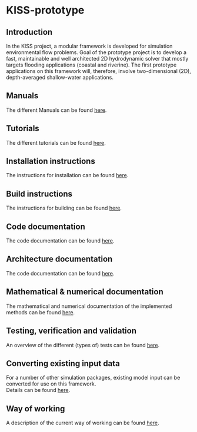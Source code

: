 # KISS-prototype

## Introduction

In the KISS project, a modular framework is developed for simulation environmental flow problems.
Goal of the prototype project is to develop a fast, maintainable and well architected 2D hydrodynamic solver that mostly targets flooding applications (coastal and riverine).
The first prototype applications on this framework will, therefore, involve two-dimensional (2D), depth-averaged shallow-water applications.

## Manuals

The different Manuals can be found [here](docs/manuals.md).

## Tutorials

The different tutorials can be found [here](docs/tutorials.md).

## Installation instructions

The instructions for installation can be found [here](docs/installation.md).

## Build instructions

The instructions for building can be found [here](docs/building.md).

## Code documentation

The code documentation can be found [here](docs/code.md).

## Architecture documentation

The code documentation can be found [here](https://yolij.github.io/docs/architecture.md).

## Mathematical & numerical documentation

The mathematical and numerical documentation of the implemented methods can be found [here](docs/numerics.md).

## Testing, verification and validation

An overview of the different (types of) tests can be found [here](docs/tests.md).

## Converting existing input data

For a number of other simulation packages, existing model input can be converted for use on this framework.  
Details can be found [here](docs/input_conversion.md).

## Way of working

A description of the current way of working can be found [here](docs/way_of_working.md).
